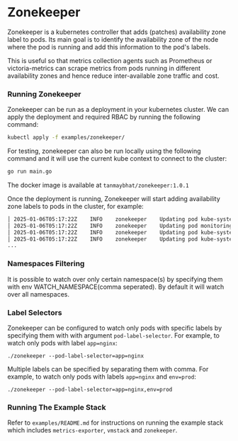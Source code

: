 # Zonekeeper
Zonekeeper is a kubernetes controller that adds (patches) availability zone label to pods. Its main goal is to identify the availability zone of the node where the pod is running and add this information to the pod's labels.

This is useful so that metrics collection agents such as Prometheus or victoria-metrics can scrape metrics from pods running in different availability zones and hence reduce inter-available zone traffic and cost.

### Running Zonekeeper

Zonekeeper can be run as a deployment in your kubernetes cluster. We can apply the deployment and required RBAC by running the following command:

```bash
kubectl apply -f examples/zonekeeper/
```

For testing, zonekeeper can also be run locally using the following command and it will use the current kube context to connect to the cluster:

```bash
go run main.go
```

The docker image is available at `tanmaybhat/zonekeeper:1.0.1`

Once the deployment is running, Zonekeeper will start adding availability zone labels to pods in the cluster, for example:

```bash
│ 2025-01-06T05:17:22Z    INFO    zonekeeper    Updating pod kube-system/svclb-traefik-685270de-q2dnf with zone label 'us-west-2b'
│ 2025-01-06T05:17:22Z    INFO    zonekeeper    Updating pod monitoring/metrics-exporter-59f4ddd48-b6p9g with zone label 'us-west-2a'
│ 2025-01-06T05:17:22Z    INFO    zonekeeper    Updating pod kube-system/helm-install-traefik-crd-2x99z with zone label 'us-west-2b'
│ 2025-01-06T05:17:22Z    INFO    zonekeeper    Updating pod kube-system/traefik-d7c9c5778-4dkg9 with zone label 'us-west-2a'
...
```


### Namespaces Filtering
It is possible to watch over only certain namespace(s) by specifying them with env WATCH_NAMESPACE(comma seperated). By default it will watch over all namespaces.

### Label Selectors
Zonekeeper can be configured to watch only pods with specific labels by specifying them with with argument `pod-label-selector`. For example, to watch only pods with label `app=nginx`:
```
./zonekeeper --pod-label-selector=app=nginx
```
Multiple labels can be specified by separating them with comma. For example, to watch only pods with labels `app=nginx` and `env=prod`:
```
./zonekeeper --pod-label-selector=app=nginx,env=prod
```

### Running The Example Stack

Refer to `examples/README.md` for instructions on running the example stack which includes `metrics-exporter`, `vmstack` and `zonekeeper`.
